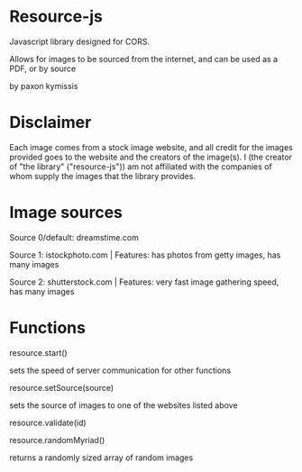 # Resource-js
Javascript library designed for CORS.

Allows for images to be sourced from the internet, and can be used as a PDF, or by source

by paxon kymissis
# Disclaimer
Each image comes from a stock image website, and all credit for the images provided goes to the website and the creators of the image(s).
I (the creator of "the library" ("resource-js")) am not affiliated with the companies of whom supply the images that the library provides.
# Image sources
Source 0/default: dreamstime.com

Source 1: istockphoto.com | Features: has photos from getty images, has many images

Source 2: shutterstock.com | Features: very fast image gathering speed, has many images

# Functions
resource.start()

sets the speed of server communication for other functions

resource.setSource(source)

sets the source of images to one of the websites listed above

resource.validate(id)


resource.randomMyriad()

returns a randomly sized array of random images

